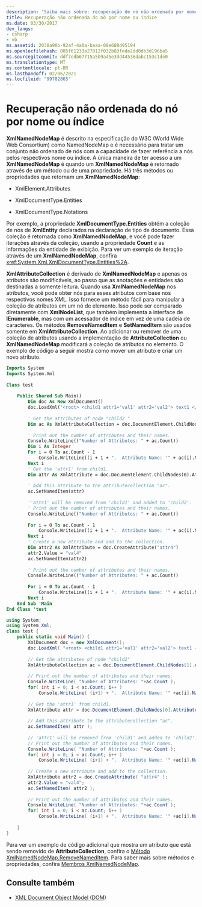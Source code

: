 ```yaml
---
description: 'Saiba mais sobre: recuperação de nó não ordenada por nome ou índice'
title: Recuperação não ordenada do nó por nome ou índice
ms.date: 03/30/2017
dev_langs:
- csharp
- vb
ms.assetid: 2038a90b-92af-4a0a-baaa-08e688d95194
ms.openlocfilehash: 805f61233a27812f032b83fede2dd8db3d196ba5
ms.sourcegitcommit: ddf7edb67715a5b9a45e3dd44536dabc153c1de0
ms.translationtype: MT
ms.contentlocale: pt-BR
ms.lasthandoff: 02/06/2021
ms.locfileid: "99782865"
---
```

# <a name="unordered-node-retrieval-by-name-or-index"></a>Recuperação não ordenada do nó por nome ou índice

**XmlNamedNodeMap** é descrito na especificação do W3C (World Wide Web Consortium) como NamedNodeMap e é necessário para tratar um conjunto não ordenado de nós com a capacidade de fazer referência a nós pelos respectivos nome ou índice. A única maneira de ter acesso a um **XmlNamedNodeMap** é quando um **XmlNamedNodeMap** é retornado através de um método ou de uma propriedade. Há três métodos ou propriedades que retornam um **XmlNamedNodeMap**:  
  
- XmlElement.Attributes  
  
- XmlDocumentType.Entities  
  
- XmlDocumentType.Notations  
  
 Por exemplo, a propriedade **XmlDocumentType.Entities** obtém a coleção de nós de **XmlEntity** declarados na declaração de tipo de documento. Essa coleção é retornada como **XmlNamedNodeMap**, e você pode fazer iterações através da coleção, usando a propriedade **Count** e as informações da entidade de exibição. Para ver um exemplo de iteração através de um **XmlNamedNodeMap**, confira <xref:System.Xml.XmlDocumentType.Entities%2A>.  
  
 **XmlAttributeCollection** é derivado de **XmlNamedNodeMap** e apenas os atributos são modificáveis, ao passo que as anotações e entidades são destinadas a somente leitura. Quando usa **XmlNamedNodeMap** nos atributos, você pode obter nós para esses atributos com base nos respectivos nomes XML. Isso fornece um método fácil para manipular a coleção de atributos em um nó de elemento. Isso pode ser comparado diretamente com **XmlNodeList**, que também implementa a interface de **IEnumerable**, mas com um acessador de índice em vez de uma cadeia de caracteres. Os métodos **RemoveNamedItem** e **SetNamedItem** são usados somente em **XmlAttributeCollection**. Ao adicionar ou remover de uma coleção de atributos usando a implementação de **AttributeCollection** ou **XmlNamedNodeMap** modificará a coleção de atributos no elemento. O exemplo de código a seguir mostra como mover um atributo e criar um novo atributo.  
  
```vb  
Imports System  
Imports System.Xml  
  
Class test  
  
    Public Shared Sub Main()  
        Dim doc As New XmlDocument()  
        doc.LoadXml("<root> <child1 attr1='val1' attr2='val2'> text1 </child1> <child2 attr3='val3'> text2 </child2> </root> ")  
  
        ' Get the attributes of node "child2 "  
        Dim ac As XmlAttributeCollection = doc.DocumentElement.ChildNodes(1).Attributes  
  
        ' Print out the number of attributes and their names.  
        Console.WriteLine(("Number of Attributes: " + ac.Count))  
        Dim i As Integer  
        For i = 0 To ac.Count - 1  
            Console.WriteLine((i + 1 + ".  Attribute Name: '" + ac(i).Name + "'  Attribute Value:  '" + ac(i).Value + "'"))  
        Next i  
        ' Get the 'attr1' from child1.  
        Dim attr As XmlAttribute = doc.DocumentElement.ChildNodes(0).Attributes(0)  
  
        ' Add this attribute to the attributecollection "ac".  
        ac.SetNamedItem(attr)  
  
        ''attr1' will be removed from 'child1' and added to 'child2'.  
        ' Print out the number of attributes and their names.  
        Console.WriteLine(("Number of Attributes: " + ac.Count))  
  
        For i = 0 To ac.Count - 1  
            Console.WriteLine((i + 1 + ".  Attribute Name: '" + ac(i).Name + "'  Attribute Value:  '" + ac(i).Value + "'"))  
        Next i  
        ' Create a new attribute and add to the collection.  
        Dim attr2 As XmlAttribute = doc.CreateAttribute("attr4")  
        attr2.Value = "val4"  
        ac.SetNamedItem(attr2)  
  
        ' Print out the number of attributes and their names.  
        Console.WriteLine(("Number of Attributes: " + ac.Count))  
  
        For i = 0 To ac.Count - 1  
            Console.WriteLine((i + 1 + ".  Attribute Name: '" + ac(i).Name + "'  Attribute Value:  '" + ac(i).Value + "'"))  
        Next i  
    End Sub 'Main  
End Class 'test  
```  
  
```csharp  
using System;  
using System.Xml;  
class test {  
    public static void Main() {  
        XmlDocument doc = new XmlDocument();  
        doc.LoadXml( "<root> <child1 attr1='val1' attr2='val2'> text1 </child1> <child2 attr3='val3'> text2 </child2> </root> " );  
  
        // Get the attributes of node "child2"  
        XmlAttributeCollection ac = doc.DocumentElement.ChildNodes[1].Attributes;  
  
        // Print out the number of attributes and their names.  
        Console.WriteLine( "Number of Attributes: "+ac.Count );  
        for( int i = 0; i < ac.Count; i++ )  
            Console.WriteLine( (i+1) + ".  Attribute Name: '" +ac[i].Name+ "'  Attribute Value:  '"+ ac[i].Value +"'" );
  
        // Get the 'attr1' from child1.  
        XmlAttribute attr = doc.DocumentElement.ChildNodes[0].Attributes[0];  
  
        // Add this attribute to the attributecollection "ac".  
        ac.SetNamedItem( attr );  
  
        // 'attr1' will be removed from 'child1' and added to 'child2'.  
        // Print out the number of attributes and their names.  
        Console.WriteLine( "Number of Attributes: "+ac.Count );
        for( int i = 0; i < ac.Count; i++ )  
            Console.WriteLine( (i+1) + ".  Attribute Name: '" +ac[i].Name+ "'  Attribute Value:  '"+ ac[i].Value +"'" );
  
        // Create a new attribute and add to the collection.  
        XmlAttribute attr2 = doc.CreateAttribute( "attr4" );  
        attr2.Value = "val4";  
        ac.SetNamedItem( attr2 );  
  
        // Print out the number of attributes and their names.  
        Console.WriteLine( "Number of Attributes: "+ac.Count );
        for( int i = 0; i < ac.Count; i++ )  
            Console.WriteLine( (i+1) + ".  Attribute Name: '" +ac[i].Name+ "'  Attribute Value:  '"+ ac[i].Value +"'" );
  
    }  
}  
```  
  
 Para ver um exemplo de código adicional que mostra um atributo que está sendo removido de **AttributeCollection**, confira o [Método XmlNamedNodeMap.RemoveNamedItem](xref:System.Xml.XmlNamedNodeMap.RemoveNamedItem%2A). Para saber mais sobre métodos e propriedades, confira [Membros XmlNamedNodeMap](xref:System.Xml.XmlNamedNodeMap).  
  
## <a name="see-also"></a>Consulte também

- [XML Document Object Model (DOM)](xml-document-object-model-dom.md)
